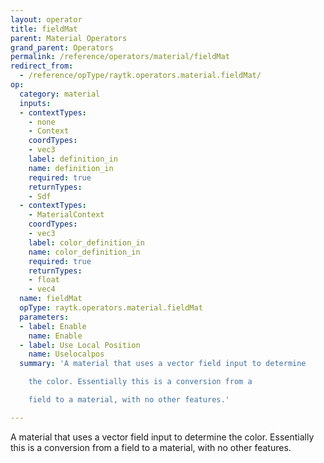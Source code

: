 ```yaml
---
layout: operator
title: fieldMat
parent: Material Operators
grand_parent: Operators
permalink: /reference/operators/material/fieldMat
redirect_from:
  - /reference/opType/raytk.operators.material.fieldMat/
op:
  category: material
  inputs:
  - contextTypes:
    - none
    - Context
    coordTypes:
    - vec3
    label: definition_in
    name: definition_in
    required: true
    returnTypes:
    - Sdf
  - contextTypes:
    - MaterialContext
    coordTypes:
    - vec3
    label: color_definition_in
    name: color_definition_in
    required: true
    returnTypes:
    - float
    - vec4
  name: fieldMat
  opType: raytk.operators.material.fieldMat
  parameters:
  - label: Enable
    name: Enable
  - label: Use Local Position
    name: Uselocalpos
  summary: 'A material that uses a vector field input to determine

    the color. Essentially this is a conversion from a

    field to a material, with no other features.'

---
```



A material that uses a vector field input to determine
the color. Essentially this is a conversion from a
field to a material, with no other features.